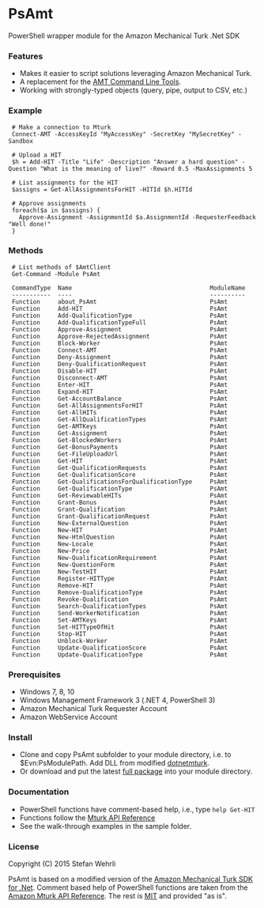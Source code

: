# PsAmt

PowerShell wrapper module for the Amazon Mechanical Turk .Net SDK

### Features

- Makes it easier to script solutions leveraging Amazon Mechanical Turk.
- A replacement for the [AMT Command Line Tools](https://requester.mturk.com/developer/tools/clt).
- Working with strongly-typed objects (query, pipe, output to CSV, etc.)

### Example

     # Make a connection to Mturk
     Connect-AMT -AccessKeyId "MyAccessKey" -SecretKey "MySecretKey" -Sandbox

	 # Upload a HIT
	 $h = Add-HIT -Title "Life" -Description "Answer a hard question" -Question "What is the meaning of live?" -Reward 0.5 -MaxAssignments 5

	 # List assignments for the HIT
	 $assigns = Get-AllAssignmentsForHIT -HITId $h.HITId

	 # Approve assignments
	 foreach($a in $assigns) {
	   Approve-Assignment -AssignmentId $a.AssignmentId -RequesterFeedback "Well done!"
	 }

### Methods

     # List methods of $AmtClient
     Get-Command -Module PsAmt

     CommandType  Name                                       ModuleName
     -----------  ----                                       ----------
     Function     about_PsAmt                                PsAmt
     Function     Add-HIT                                    PsAmt
     Function     Add-QualificationType                      PsAmt
     Function     Add-QualificationTypeFull                  PsAmt
     Function     Approve-Assignment                         PsAmt
     Function     Approve-RejectedAssignment                 PsAmt
     Function     Block-Worker                               PsAmt
     Function     Connect-AMT                                PsAmt
     Function     Deny-Assignment                            PsAmt
     Function     Deny-QualificationRequest                  PsAmt
     Function     Disable-HIT                                PsAmt
     Function     Disconnect-AMT                             PsAmt
     Function     Enter-HIT                                  PsAmt
     Function     Expand-HIT                                 PsAmt
     Function     Get-AccountBalance                         PsAmt
     Function     Get-AllAssignmentsForHIT                   PsAmt
     Function     Get-AllHITs                                PsAmt
     Function     Get-AllQualificationTypes                  PsAmt
     Function     Get-AMTKeys                                PsAmt
     Function     Get-Assignment                             PsAmt
     Function     Get-BlockedWorkers                         PsAmt
     Function     Get-BonusPayments                          PsAmt
     Function     Get-FileUploadUrl                          PsAmt
     Function     Get-HIT                                    PsAmt
     Function     Get-QualificationRequests                  PsAmt
     Function     Get-QualificationScore                     PsAmt
     Function     Get-QualificationsForQualificationType     PsAmt
     Function     Get-QualificationType                      PsAmt
     Function     Get-ReviewableHITs                         PsAmt
     Function     Grant-Bonus                                PsAmt
     Function     Grant-Qualification                        PsAmt
     Function     Grant-QualificationRequest                 PsAmt
     Function     New-ExternalQuestion                       PsAmt
     Function     New-HIT                                    PsAmt
     Function     New-HtmlQuestion                           PsAmt
     Function     New-Locale                                 PsAmt
     Function     New-Price                                  PsAmt
     Function     New-QualificationRequirement               PsAmt
     Function     New-QuestionForm                           PsAmt
     Function     New-TestHIT                                PsAmt
     Function     Register-HITType                           PsAmt
     Function     Remove-HIT                                 PsAmt
     Function     Remove-QualificationType                   PsAmt
     Function     Revoke-Qualification                       PsAmt
     Function     Search-QualificationTypes                  PsAmt
     Function     Send-WorkerNotification                    PsAmt
     Function     Set-AMTKeys                                PsAmt
     Function     Set-HITTypeOfHit                           PsAmt
     Function     Stop-HIT                                   PsAmt
     Function     Unblock-Worker                             PsAmt
     Function     Update-QualificationScore                  PsAmt
     Function     Update-QualificationType                   PsAmt

### Prerequisites

- Windows 7, 8, 10
- Windows Management Framework 3 (.NET 4, PowerShell 3)
- Amazon Mechanical Turk Requester Account
- Amazon WebService Account

### Install

- Clone and copy PsAmt subfolder to your module directory, i.e. to $Evn:PsModulePath. Add DLL from modified [dotnetmturk](https://github.com/descil/dotnetmturk/releases).
- Or download and put the latest [full package](https://github.com/descil/psamt/releases) into your module directory.

### Documentation

- PowerShell functions have comment-based help, i.e., type `help Get-HIT`
- Functions follow the [Mturk API Reference](http://docs.aws.amazon.com/AWSMechTurk/latest/AWSMturkAPI/Welcome.html)
- See the walk-through examples in the sample folder.

### License

Copyright (C) 2015 Stefan Wehrli

PsAmt is based on a modified version of the [Amazon Mechanical Turk SDK for .Net](http://mturkdotnet.codeplex.com/). 
Comment based help of PowerShell functions are taken from the [Amazon Mturk API Reference](http://docs.aws.amazon.com/AWSMechTurk/latest/AWSMturkAPI/Welcome.html).
The rest is [MIT](https://github.com/DeSciL/PsAmt/blob/master/LICENSE) and provided "as is".